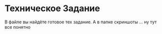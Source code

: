 # Техническое Задание 

В файле вы найдёте готовое тех задание.
А в папке скриншоты ... ну тут все понятно 
 






